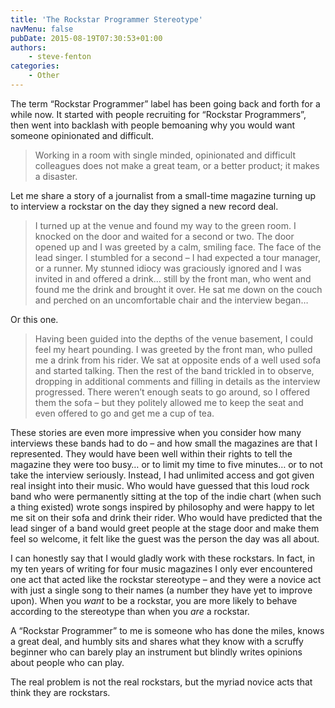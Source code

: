 ```yaml
---
title: 'The Rockstar Programmer Stereotype'
navMenu: false
pubDate: 2015-08-19T07:30:53+01:00
authors:
    - steve-fenton
categories:
    - Other
---
```


The term “Rockstar Programmer” label has been going back and forth for a while now. It started with people recruiting for “Rockstar Programmers”, then went into backlash with people bemoaning why you would want someone opinionated and difficult.

> Working in a room with single minded, opinionated and difficult colleagues does not make a great team, or a better product; it makes a disaster.

Let me share a story of a journalist from a small-time magazine turning up to interview a rockstar on the day they signed a new record deal.

> I turned up at the venue and found my way to the green room. I knocked on the door and waited for a second or two. The door opened up and I was greeted by a calm, smiling face. The face of the lead singer. I stumbled for a second – I had expected a tour manager, or a runner. My stunned idiocy was graciously ignored and I was invited in and offered a drink… still by the front man, who went and found me the drink and brought it over. He sat me down on the couch and perched on an uncomfortable chair and the interview began…

Or this one.

> Having been guided into the depths of the venue basement, I could feel my heart pounding. I was greeted by the front man, who pulled me a drink from his rider. We sat at opposite ends of a well used sofa and started talking. Then the rest of the band trickled in to observe, dropping in additional comments and filling in details as the interview progressed. There weren’t enough seats to go around, so I offered them the sofa – but they politely allowed me to keep the seat and even offered to go and get me a cup of tea.

These stories are even more impressive when you consider how many interviews these bands had to do – and how small the magazines are that I represented. They would have been well within their rights to tell the magazine they were too busy… or to limit my time to five minutes… or to not take the interview seriously. Instead, I had unlimited access and got given real insight into their music. Who would have guessed that this loud rock band who were permanently sitting at the top of the indie chart (when such a thing existed) wrote songs inspired by philosophy and were happy to let me sit on their sofa and drink their rider. Who would have predicted that the lead singer of a band would greet people at the stage door and make them feel so welcome, it felt like the guest was the person the day was all about.

I can honestly say that I would gladly work with these rockstars. In fact, in my ten years of writing for four music magazines I only ever encountered one act that acted like the rockstar stereotype – and they were a novice act with just a single song to their names (a number they have yet to improve upon). When you *want* to be a rockstar, you are more likely to behave according to the stereotype than when you *are* a rockstar.

A “Rockstar Programmer” to me is someone who has done the miles, knows a great deal, and humbly sits and shares what they know with a scruffy beginner who can barely play an instrument but blindly writes opinions about people who can play.

The real problem is not the real rockstars, but the myriad novice acts that think they are rockstars.